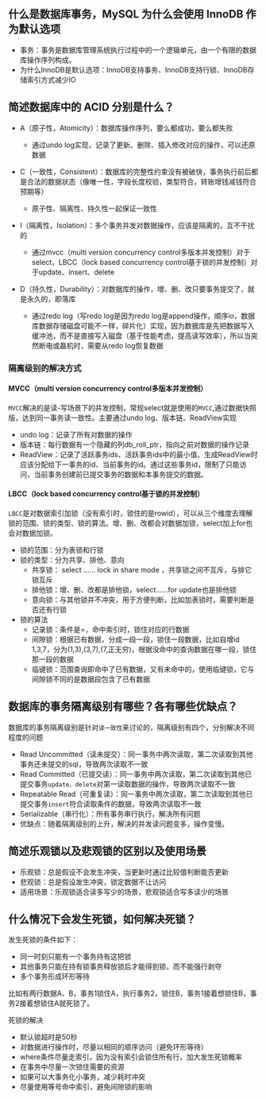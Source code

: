 ## 什么是数据库事务，MySQL 为什么会使用 InnoDB 作为默认选项
- 事务：事务是数据库管理系统执行过程中的一个逻辑单元，由一个有限的数据库操作序列构成。
- 为什么InnoDB是默认选项：InnoDB支持事务、InnoDB支持行锁、InnoDB存储索引方式减少IO

## 简述数据库中的 ACID 分别是什么？
- A（原子性，Atomicity）：数据库操作序列，要么都成功，要么都失败
  
  - 通过undo log实现，记录了更新、删除、插入修改对应的操作，可以还原数据
  
- C（一致性，Consistent）：数据库的完整性约束没有被破快，事务执行前后都是合法的数据状态（像唯一性，字段长度校验，类型符合，转账增钱减钱符合预期等）
  
  - 原子性、隔离性、持久性一起保证一致性
  
- I（隔离性，Isolation）：多个事务并发对数据操作，应该是隔离的，互不干扰的
  
  - 通过mvcc（multi version concurrency control多版本并发控制）对于select，LBCC（lock based concurrency control基于锁的并发控制）对于update、insert、delete
  
- D（持久性，Durability）：对数据库的操作，增、删、改只要事务提交了，就是永久的，即落库
  
  - 通过redo log（写redo log是因为redo log是append操作，顺序io，数据库数据存储磁盘可能不一样，碎片化）实现，因为数据库是先把数据写入缓冲池，而不是直接写入磁盘（基于性能考虑，提高读写效率），所以当突然断电或磊机时，需要从redo log恢复数据
  
### 隔离级别的解决方式
####   MVCC（multi version concurrency control多版本并发控制）
`MVCC`解决的是读-写场景下的并发控制，常规select就是使用的`MVCC`,通过数据快照版，达到同一事务读一致性。主要通过undo log、版本链、ReadView实现
- undo log：记录了所有对数据的操作
- 版本链：每行数据有一个隐藏的列db_roll_ptr，指向之前对数据的操作记录
- ReadView：记录了活跃事务ids、活跃事务ids中的最小值、生成ReadView时应该分配给下一事务的id、当前事务的id。通过这些事务id，限制了只能访问，当前事务创建前已提交事务的数据和本事务提交的数据。
#### LBCC（lock based concurrency control基于锁的并发控制）
`LBCC`是对数据索引加锁（没有索引时，锁住的是rowid），可以从三个维度去理解锁的范围、锁的类型、锁的算法。增、删、改都会对数据加锁，select加上for也会对数据加锁。
- 锁的范围：分为表锁和行锁
- 锁的类型：分为共享、排他、意向
  - 共享锁： select ...... lock in share mode ，共享锁之间不互斥，与排它锁互斥
  - 排他锁：增、删、改都是排他锁，select......for update也是排他锁
  - 意向锁：与其他锁并不冲突，用于方便判断，比如加表锁时，需要判断是否还有行锁
- 锁的算法
  - 记录锁：条件是=，命中索引时，锁住对应的行数据
  - 间隙锁：根据已有数据，分成一段一段，锁住一段数据，比如自增id 1,3,7，分为(1,3),(3,7),(7,正无穷)，根据没命中的查询数据在哪一段，锁住那一段的数据
  - 临键锁：范围查询即命中了已有数据，又有未命中的，使用临键锁，它与间隙锁不同的是数据段包含了已有数据

## 数据库的事务隔离级别有哪些？各有哪些优缺点？
数据库的事务隔离级别是针对`读一致性`来讨论的，隔离级别有四个，分别解决不同程度的问题
- Read Uncommitted（读未提交）：同一事务中两次读取，第二次读取到其他事务还未提交的sql，导致两次读取不一致
- Read Committed（已提交读）：同一事务中两次读取，第二次读取到其他已提交事务`update、delete`对第一读取数据的操作，导致两次读取不一致
- Repeatable Read（可重复读）：同一事务中两次读取，第二次读取到其他已提交事务`insert`符合读取条件的数据，导致两次读取不一致
- Serializable（串行化）：所有事务串行执行，解决所有问题
- 优缺点：随着隔离级别的上升，解决的并发读问题变多，操作变慢。

## 简述乐观锁以及悲观锁的区别以及使用场景

- 乐观锁：总是假设不会发生冲突，当更新时通过比较值判断能否更新
- 悲观锁：总是假设发生冲突，锁定数据不让访问
- 适用场景：乐观锁适合读多写少的场景，悲观锁适合写多读少的场景

## 什么情况下会发生死锁，如何解决死锁？
发生死锁的条件如下：
- 同一时刻只能有一个事务持有这把锁
- 其他事务只能在持有锁事务释放锁后才能得到锁，而不能强行剥夺
- 多个事务形成环形等待

比如有两行数据A、B，事务1锁住A，执行事务2，锁住B，事务1接着想锁住B，事务2接着想锁住A就死锁了。


死锁的解决
- 默认锁超时是50秒
- 对数据进行操作时，尽量以相同的顺序访问（避免环形等待）
- where条件尽量走索引，因为没有索引会锁住所有行，加大发生死锁概率
- 在事务中尽量一次锁住需要的资源
- 如果可以大事务化小事务，减少耗时冲突
- 尽量使用等号命中索引，避免间隙锁的影响